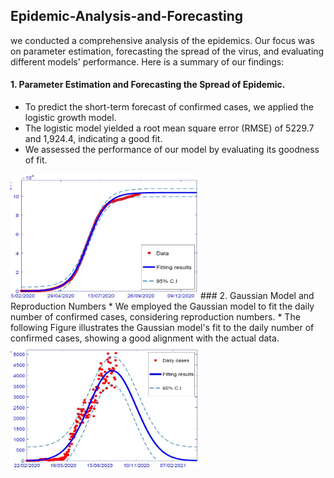 ## Epidemic-Analysis-and-Forecasting
we conducted a comprehensive analysis of the epidemics. Our focus was on parameter estimation, forecasting the spread of the virus, and evaluating different models' performance. Here is a summary of our findings: 
#### 1. Parameter Estimation and Forecasting the Spread of Epidemic.
* To predict the short-term forecast of confirmed cases, we applied the logistic growth model.
* The logistic model yielded a root mean square error (RMSE) of 5229.7 and 1,924.4, indicating a good fit.
* We assessed the performance of our model by evaluating its goodness of fit.
<img src="https://github.com/AmenahALn/Epidemic-Analysis-and-Forecasting/blob/main/logistic.JPG" alt="Image" width="300" height="200">
### 2. Gaussian Model and Reproduction Numbers
* We employed the Gaussian model to fit the daily number of confirmed cases, considering reproduction numbers.
* The following Figure illustrates the Gaussian model's fit to the daily number of confirmed cases, showing a good alignment with the actual data.
<img src="https://github.com/AmenahALn/Epidemic-Analysis-and-Forecasting/blob/main/gus.JPG" alt="Image" width="300" height="200">

